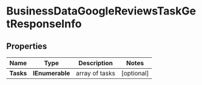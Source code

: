 # BusinessDataGoogleReviewsTaskGetResponseInfo


## Properties

| Name | Type | Description | Notes |
|------------ | ------------- | ------------- | -------------|
**Tasks** | **IEnumerable<BusinessDataGoogleReviewsTaskGetTaskInfo>** | array of tasks |[optional]|